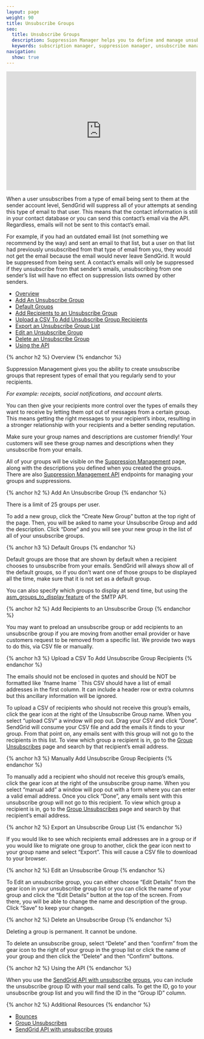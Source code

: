 ```yaml
---
layout: page
weight: 90
title: Unsubscribe Groups
seo:
  title: Unsubscribe Groups
  description: Suppression Manager helps you to define and manage unsubscribe groups to keep you out of the spam folder.
  keywords: subscription manager, suppression manager, unsubscribe manager, unsubscribe manager
navigation:
  show: true
---
```


<iframe src="https://player.vimeo.com/video/221494705" width="500" height="312" frameborder="0" webkitallowfullscreen mozallowfullscreen allowfullscreen></iframe>

When a user unsubscribes from a type of email being sent to them at the sender account level, SendGrid will suppress all of your attempts at sending this type of email to that user. This means that the contact information is still in your contact database or you can send this contact’s email via the API. Regardless, emails will not be sent to this contact’s email.

For example, if you had an outdated email list (not something we recommend by the way) and sent an email to that list, but a user on that list had previously unsubscribed from that type of email from you, they would not get the email because the email would never leave SendGrid. It would be suppressed from being sent. A contact’s emails will only be suppressed if they unsubscribe from that sender’s emails, unsubscribing from one sender’s list will have no effect on suppression lists owned by other senders.

* [Overview](#Overview)
* [Add An Unsubscribe Group](#-Add-An-Unsubscribe-Group)
* [Default Groups](#-Default-Groups)
* [Add Recipients to an Unsubscribe Group](#-Add-Recipients-to-an-Unsubscribe-Group)
* [Upload a CSV To Add Unsubscribe Group Recipients](#-Upload-a-CSV-To-Add-Unsubscribe-Group-Recipients)
* [Export an Unsubscribe Group List](#-Export-an-Unsubscribe-Group-List)
* [Edit an Unsubscribe Group](#-Edit-an-Unsubscribe-Group)
* [Delete an Unsubscribe Group](#-Delete-an-Unsubscribe-Group)
* [Using the API](#-Using-the-API)

{% anchor h2 %}
Overview
{% endanchor %}

Suppression Management gives you the ability to create unsubscribe groups that represent types of email that you regularly send to your recipients.

*For example: receipts, social notifications, and account alerts.*

You can then give your recipients more control over the types of emails they want to receive by letting them opt out of messages from a certain group. This means getting the right messages to your recipient’s inbox, resulting in a stronger relationship with your recipients and a better sending reputation.

<call-out>
Make sure your group names and descriptions are customer friendly! Your customers will see these group names and descriptions when they unsubscribe from your emails.
</call-out>

All of your groups will be visible on the [Suppression Management]({{site.app_url}}/suppressions/advanced_suppression_manager) page, along with the descriptions you defined when you created the groups. There are also [Suppression Management API]({{root_url}}/API_Reference/Web_API_v3/Suppression_Management/index.html) endpoints for managing your groups and suppressions.

{% anchor h2 %}
Add An Unsubscribe Group
{% endanchor %}

<call-out> There is a limit of 25 groups per user. </call-out>

To add a new group, click the “Create New Group” button at the top right of the page. Then, you will be asked to name your Unsubscribe Group and add the description. Click “Done” and you will see your new group in the list of all of your unsubscribe groups.

{% anchor h3 %}
Default Groups
{% endanchor %}

Default groups are those that are shown by default when a recipient chooses to unsubscribe from your emails. SendGrid will always show all of the default groups, so if you don’t want one of those groups to be displayed all the time, make sure that it is not set as a default group.

You can also specify which groups to display at send time, but using the [asm_groups_to_display feature]({{root_url}}/for-developers/sending-email/suppressions.html#-Defining-ASM-Groups-to-display-on-the-Manage-Preferences-page) of the SMTP API.

{% anchor h2 %}
Add Recipients to an Unsubscribe Group
{% endanchor %}

You may want to preload an unsubscribe group or add recipients to an unsubscribe group if you are moving from another email provider or have customers request to be removed from a specific list. We provide two ways to do this, via CSV file or manually.

{% anchor h3 %}
Upload a CSV To Add Unsubscribe Group Recipients
{% endanchor %}

<call-out type="warning">
The emails should not be enclosed in quotes and should be NOT be formatted like `fname lname <email@example.com>`
</call-out>

<call-out>
This CSV should have a list of email addresses in the first column. It can include a header row or extra columns but this ancillary information will be ignored.
</call-out>

To upload a CSV of recipients who should not receive this group’s emails, click the gear icon at the right of the Unsubscribe Group name. When you select “upload CSV” a window will pop out. Drag your CSV and click “Done”. SendGrid will consume your CSV file and add the emails it finds to your group. From that point on, any emails sent with this group will not go to the recipients in this list. To view which group a recipient is in, go to the [Group Unsubscribes]({{site.app_url}}/suppressions/group_unsubscribes) page and search by that recipient’s email address.

{% anchor h3 %}
Manually Add Unsubscribe Group Recipients
{% endanchor %}

To manually add a recipient who should not receive this group’s emails, click the gear icon at the right of the unsubscribe group name. When you select “manual add” a window will pop out with a form where you can enter a valid email address. Once you click “Done”, any emails sent with this unsubscribe group will not go to this recipient. To view which group a recipient is in, go to the [Group Unsubscribes]({{site.app_url}}/suppressions/group_unsubscribes) page and search by that recipient’s email address.

{% anchor h2 %}
Export an Unsubscribe Group List
{% endanchor %}

If you would like to see which recipients email addresses are in a group or if you would like to migrate one group to another, click the gear icon next to your group name and select “Export”. This will cause a CSV file to download to your browser.

{% anchor h2 %}
Edit an Unsubscribe Group
{% endanchor %}

To Edit an unsubscribe group, you can either choose “Edit Details” from the gear icon in your unsubscribe group list or you can click the name of your group and click the “Edit Details” button at the top of the screen. From there, you will be able to change the name and description of the group. Click “Save” to keep your changes.

{% anchor h2 %}
Delete an Unsubscribe Group
{% endanchor %}

<call-out type="warning">
Deleting a group is permanent. It cannot be undone.
</call-out>

To delete an unsubscribe group, select “Delete” and then “confirm” from the gear icon to the right of your group in the group list or click the name of your group and then click the “Delete” and then “Confirm” buttons.

{% anchor h2 %}
Using the API
{% endanchor %}

When you use the [SendGrid API with unsubscribe groups]({{root_url}}/API_Reference/Web_API_v3/Suppression_Management/index.html), you can include the unsubscribe group ID with your mail send calls. To get the ID, go to your unsubscribe group list and you will find the ID in the “Group ID” column.

{% anchor h2 %}
Additional Resources
{% endanchor %}

- [Bounces]({{root_url}}/help-support/sending-email/bounces.html)
- [Group Unsubscribes]({{site.app_url}}/suppressions/group_unsubscribes)
- [SendGrid API with unsubscribe groups]({{root_url}}/API_Reference/Web_API_v3/Suppression_Management/index.html)
